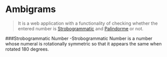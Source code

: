 # Ambigrams
>It is a web application with a functionality of checking whether the entered number is [Strobogrammatic](https://www.geeksforgeeks.org/strobogrammatic-number/ ) and [Palindorme](https://en.wikipedia.org/wiki/Palindromic_number) or not.


###Strobogrammatic Number
 -Strobogrammatic Number is a number whose numeral is rotationally symmetric so that it appears the same when rotated 180 degrees.
